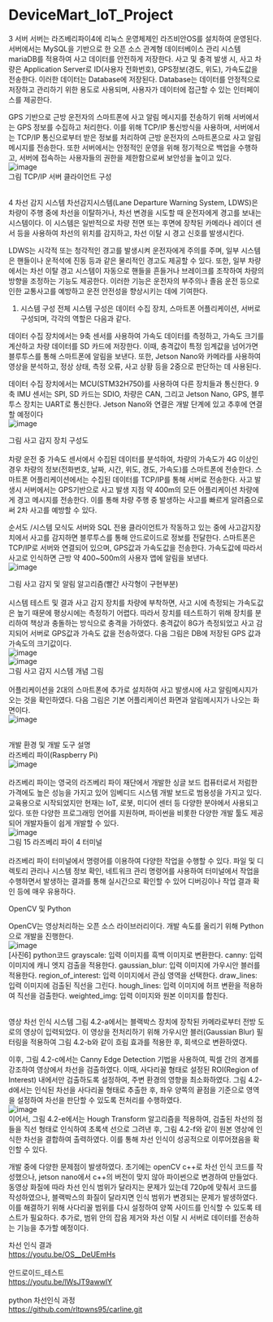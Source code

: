 # DeviceMart_IoT_Project

3 서버
  서버는 라즈베리파이4에 리눅스 운영체제인 라즈비안OS를 설치하여 운영된다. 서버에서는 MySQL을 기반으로 한 오픈 소스 관계형 데이터베이스 관리 시스템 mariaDB를 적용하여 사고 데이터를 안전하게 저장한다. 사고 및 충격 발생 시, 사고 차량은 Application Server로 ID(사용자 전화번호), GPS정보(경도, 위도), 가속도값을 전송한다. 이러한 데이터는 Database에 저장된다. Database는 데이터를 안정적으로 저장하고 관리하기 위한 용도로 사용되며, 사용자가 데이터에 접근할 수 있는 인터페이스를 제공한다.

GPS 기반으로 근방 운전자의 스마트폰에 사고 알림 메시지를 전송하기 위해 서버에서는 GPS 정보를 수집하고 처리한다. 이를 위해 TCP/IP 통신방식을 사용하며, 서버에서는 TCP/IP 통신으로부터 받은 정보를 처리하여 근방 운전자의 스마트폰으로 사고 알림 메시지를 전송한다. 또한 서버에서는 안정적인 운영을 위해 정기적으로 백업을 수행하고, 서버에 접속하는 사용자들의 권한을 제한함으로써 보안성을 높이고 있다.<br>
![image](https://user-images.githubusercontent.com/124419697/236854186-10fd5cf6-8b33-415f-a334-b0bfcde2e972.png)
<br>
그림 TCP/IP 서버 클라이언트 구성<br><br>

4 차선 감지 시스템
차선감지시스템(Lane Departure Warning System, LDWS)은 차량이 주행 중에 차선을 이탈하거나, 차선 변경을 시도할 때 운전자에게 경고를 보내는 시스템이다. 이 시스템은 일반적으로 차량 전면 또는 후면에 장착된 카메라나 레이더 센서 등을 사용하여 차선의 위치를 감지하고, 차선 이탈 시 경고 신호를 발생시킨다.

LDWS는 시각적 또는 청각적인 경고를 발생시켜 운전자에게 주의를 주며, 일부 시스템은 핸들이나 운적석에 진동 등과 같은 물리적인 경고도 제공할 수 있다. 또한, 일부 차량에서는 차선 이탈 경고 시스템이 자동으로 핸들을 흔들거나 브레이크를 조작하여 차량의 방향을 조정하는 기능도 제공한다. 이러한 기능은 운전자의 부주의나 졸음 운전 등으로 인한 교통사고를 예방하고 운전 안전성을 향상시키는 데에 기여한다.

1. 시스템 구성
  전체 시스템 구성은 데이터 수집 장치, 스마트폰 어플리케이션, 서버로 구성되며, 각각의 역할은 다음과 같다.

  데이터 수집 장치에서는 9축 센서를 사용하여 가속도 데이터를 측정하고, 가속도 크기를 계산하고 차량 데이터를 SD 카드에 저장한다. 이때, 충격값이 특정 임계값을 넘어가면 블루투스를 통해 스마트폰에 알림을 보낸다. 또한, Jetson Nano와 카메라를 사용하여 영상을 분석하고, 정상 상태, 측정 오류, 사고 상황 등을 2중으로 판단하는 데 사용된다.

데이터 수집 장치에서는 MCU(STM32H750)를 사용하여 다른 장치들과 통신한다. 9축 IMU 센서는 SPI, SD 카드는 SDIO, 차량은 CAN, 그리고 Jetson Nano, GPS, 블루투스 장치는 UART로 통신한다. Jetson Nano와 연결은 개발 단계에 있고 추후에 연결할 예정이다<br>
![image](https://user-images.githubusercontent.com/124419697/236854664-ffed9da4-21b6-4975-b007-4af8f0c9db4a.png)<br>

그림 사고 감지 장치 구성도<br><br>
차량 운전 중 가속도 센서에서 수집된 데이터를 분석하여, 차량의 가속도가 4G 이상인 경우 차량의 정보(전화번호, 날짜, 시간, 위도, 경도, 가속도)를 스마트폰에 전송한다. 스마트폰 어플리케이션에서는 수집된 데이터를 TCP/IP를 통해 서버로 전송한다. 사고 발생시 서버에서는 GPS기반으로 사고 발생 지점 약 400m의 모든 어플리케이션 차량에게 경고 메시지를 전송한다. 이를 통해 차량 주행 중 발생하는 사고를 빠르게 알려줌으로써 2차 사고를 예방할 수 있다. 

순서도 /시스템 모식도
서버와 SQL 전용 클라이언트가 작동하고 있는 중에 사고감지장치에서 사고를 감지하면 블루투스를 통해 안드로이드로 정보를 전달한다. 스마트폰은 TCP/IP로 서버와 연결되어 있으며, GPS값과 가속도값을 전송한다. 가속도값에 따라서 사고로 인식하면 근방 약 400~500m의 사용자 앱에 알림을 보낸다.<br>
![image](https://user-images.githubusercontent.com/124419697/236854909-073f3a06-884a-4d4e-99cf-9bb6f618383c.png)<br>

그림 사고 감지 및 알림 알고리즘(빨간 사각형이 구현부분)
<br><br>
 시스템 테스트 및 결과
  사고 감지 장치를 차량에 부착하면, 사고 시에 측정되는 가속도값은 높기 때문에 평상시에는 측정하기 어렵다. 따라서 장치를 테스트하기 위해 장치를 분리하여 책상과 충돌하는 방식으로 충격을 가하였다. 충격값이 8G가 측정되었고 사고 감지되어 서버로 GPS값과 가속도 값을 전송하였다. 다음 그림은 DB에 저장된 GPS 값과 가속도의 크기값이다. <br>
![image](https://user-images.githubusercontent.com/124419697/236855235-8ec83675-75a1-4dbb-a600-474f7955a6ec.png)<br>
![image](https://user-images.githubusercontent.com/124419697/236855266-c025b279-c233-4236-a0a3-06647e5e6bf5.png)<br>
그림 사고 감지 시스템 개념 그림<br><br>
어플리케이션을 2대의 스마트폰에 추가로 설치하여 사고 발생시에 사고 알림메시지가 오는 것을 확인하였다. 다음 그림은 기본 어플리케이션 화면과 알림메시지가 나오는 화면이다.<br>
![image](https://user-images.githubusercontent.com/124419697/236855495-16ae57a2-86ee-4ef1-89af-a9fcccc4f1c7.png)<br><br>

개발 환경 및 개발 도구 설명
<br>
 라즈베리 파이(Raspberry Pi)<br>
![image](https://user-images.githubusercontent.com/124419697/236857646-eef22436-cf92-40fa-8814-77556aa4178b.png)<br><br>
라즈베리 파이는 영국의 라즈베리 파이 재단에서 개발한 싱글 보드 컴퓨터로서 저럼한 가격에도 높은 성능을 가지고 있어 임베디드 시스템 개발 보드로 범용성을 가지고 있다. 교육용으로 시작되었지만 현재는 IoT, 로봇, 미디어 센터 등 다양한 분야에서 사용되고 있다. 또한 다양한 프로그래밍 언어를 지원하며, 파이썬을 비롯한 다양한 개발 툴도 제공되어 개발자들이 쉽게 개발할 수 있다.<br>
![image](https://user-images.githubusercontent.com/124419697/236857745-ee76c68e-883c-4750-b22b-9444336fd461.png)<br>
그림 15 라즈베리 파이 4 터미널<br><br>
라즈베리 파이 터미널에서 명령어를 이용하여 다양한 작업을 수행할 수 있다. 파일 및 디렉토리 관리나 시스템 정보 확인, 네트워크 관리 명령어를 사용하여 터미널에서 작업을 수행하면서 발생하는 결과를 통해 실시간으로 확인할 수 있어 디버깅이나 작업 결과 확인 등에 매우 유용하다.

 OpenCV 및 Python
 
OpenCV는 영상처리하는 오픈 소스 라이브러리이다. 개발 속도를 올리기 위해 Python으로 개발을 진행한다.<br>
![image](https://user-images.githubusercontent.com/124419697/236858034-b57a7e13-9f2b-4714-9b2f-f3fe614578b0.png)<br>
[사진6] python코드
grayscale: 입력 이미지를 흑백 이미지로 변환한다.
canny: 입력 이미지에 캐니 엣지 검출을 적용한다.
gaussian_blur: 입력 이미지에 가우시안 블러를 적용한다.
region_of_interest: 입력 이미지에서 관심 영역을 선택한다.
draw_lines: 입력 이미지에 검출된 직선을 그린다.
hough_lines: 입력 이미지에 허프 변환을 적용하여 직선을 검출한다.
weighted_img: 입력 이미지와 원본 이미지를 합친다.
<br><br>

영상 차선 인식 시스템
그림 4.2-a에서는 블랙박스 장치에 장착된 카메라로부터 전방 도로의 영상이 입력되었다. 이 영상을 전처리하기 위해 가우시안 블러(Gaussian Blur) 필터링을 적용하여 그림 4.2-b와 같이 흐림 효과를 적용한 후, 회색으로 변환하였다.

이후, 그림 4.2-c에서는 Canny Edge Detection 기법을 사용하여, 픽셀 간의 경계를 강조하여 영상에서 차선을 검출하였다. 이때, 사다리꼴 형태로 설정된 ROI(Region of Interest) 내에서만 검출하도록 설정하여, 주변 환경의 영향을 최소화하였다. 그림 4.2-d에서는 인식된 차선을 사다리꼴 형태로 추출한 후, 좌우 양쪽의 끝점을 기준으로 영역을 설정하여 차선을 판단할 수 있도록 전처리를 수행하였다.<br>
![image](https://user-images.githubusercontent.com/124419697/236858391-27d477b4-2276-4627-bd8e-9610c512bef0.png)<br>
이어서, 그림 4.2-e에서는 Hough Transform 알고리즘을 적용하여, 검출된 차선의 점들을 직선 형태로 인식하여 초록색 선으로 그려낸 후, 그림 4.2-f와 같이 원본 영상에 인식한 차선을 결합하여 출력하였다. 이를 통해 차선 인식이 성공적으로 이루어졌음을 확인할 수 있다.

개발 중에 다양한 문제점이 발생하였다.
초기에는 openCV c++로 차선 인식 코드를 작성했으나, jetson nano에서 c++의 버전이 맞지 않아 파이썬으로 변경하여 만들었다. 동영상 화질에 따라 차선 인식 범위가 달라지는 문제가 있는데 720p에 맞춰서 코드를 작성하였으나, 블랙박스의 화질이 달라지면 인식 범위가 변경되는 문제가 발생하였다. 이를 해결하기 위해 사다리꼴 범위를 다시 설정하여 양쪽 사이드를 인식할 수 있도록 테스트가 필요하다. 추가로, 범위 안의 잡음 제거와 차선 이탈 시 서버로 데이터를 전송하는 기능을 추가할 예정이다.<br>

차선 인식 결과<br>
https://youtu.be/OS__DeUEmHs<br><br>
안드로이드_테스트<br>
https://youtu.be/lWsJT9awwlY<br><br>
python 차선인식 과정<br>
https://github.com/rltpwns95/carline.git
